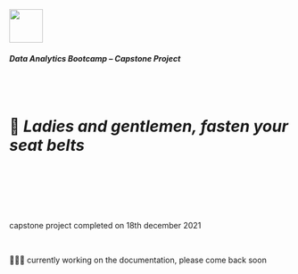 <img src="https://bit.ly/2VnXWr2" width="60">

##### *Data Analytics Bootcamp* – Capstone Project

<br>

<br>

# 🛫 *Ladies and gentlemen, fasten your seat belts*

<br>

<br>

<br>

<br>

<br>

capstone project completed on 18th december 2021

<br>

👨🏻‍💻 currently working on the documentation, please come back soon

<br>
